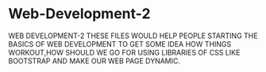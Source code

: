 # Web-Development-2
WEB DEVELOPMENT-2
THESE FILES WOULD HELP PEOPLE STARTING THE BASICS OF WEB DEVELOPMENT TO GET SOME IDEA HOW THINGS WORKOUT,HOW SHOULD WE GO FOR USING LIBRARIES OF CSS LIKE BOOTSTRAP AND MAKE OUR WEB PAGE DYNAMIC. 
